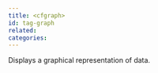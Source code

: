 ```yaml
---
title: <cfgraph>
id: tag-graph
related:
categories:
---
```


Displays a graphical representation of data.